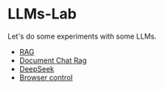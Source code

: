 # LLMs-Lab
Let's do some experiments with some LLMs.

- [RAG](rag-sample)
- [Document Chat Rag](/document-chat-rag)
- [DeepSeek](/deepseek)
- [Browser control](/browser)
